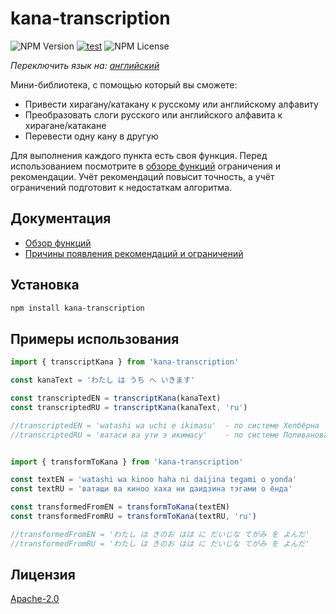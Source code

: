 # kana-transcription

![NPM Version](https://img.shields.io/npm/v/kana-transcription) [![test](https://github.com/18degrees/kana-transcription/actions/workflows/tests.yml/badge.svg?event=push)](https://github.com/18degrees/kana-transcription/actions/workflows/tests.yml) ![NPM License](https://img.shields.io/npm/l/kana-transcription)

_Переключить язык на: [английский](readme.md)_

Мини-библиотека, с помощью который вы сможете:
- Привести хирагану/катакану к русскому или английскому алфавиту
- Преобразовать слоги русского или английского алфавита к хирагане/катакане
- Перевести одну кану в другую

Для выполнения каждого пункта есть своя функция. Перед использованием посмотрите в [обзоре функций](docs/ru/functions.md) ограничения и рекомендации. Учёт рекомендаций повысит точность, а учёт ограничений подготовит к недостаткам алгоритма.

## Документация

- [Обзор функций](docs/ru/functions.md)
- [Причины появления рекомендаций и ограничений](docs/ru/explanation.md)

## Установка

```bash
npm install kana-transcription
```

## Примеры использования

```javascript
import { transcriptKana } from 'kana-transcription'

const kanaText = 'わたし は うち へ いきます'

const transcriptedEN = transcriptKana(kanaText)
const transcriptedRU = transcriptKana(kanaText, 'ru')

//transcriptedEN = 'watashi wa uchi e ikimasu'  - по системе Хепбёрна
//transcriptedRU = 'ватаси ва ути э икимасу'    - по системе Поливанова


import { transformToKana } from 'kana-transcription'

const textEN = 'watashi wa kinoo haha ni daijina tegami o yonda'
const textRU = 'ватащи ва киноо хаха ни даидзина тэгами о ёнда'

const transformedFromEN = transformToKana(textEN)
const transformedFromRU = transformToKana(textRU, 'ru')

//transformedFromEN = 'わたし は きのお はは に だいじな てがみ を よんだ'
//transformedFromRU = 'わたし は きのお はは に だいじな てがみ を よんだ'
```

## Лицензия

[Apache-2.0](LICENSE)
